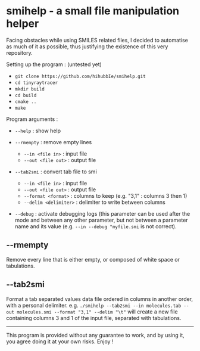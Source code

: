 # smihelp - a small file manipulation helper 

Facing obstacles while using SMILES related files, I decided to automatise as much of it as possible, thus justifying the existence of this very repository.

Setting up the program : (untested yet)
- `git clone https://github.com/hihubbIe/smihelp.git`
- `cd tinyraytracer`
- `mkdir build`
- `cd build`
- `cmake ..`
- `make`

Program arguments :
- `--help` : show help
- `--rmempty` : remove empty lines
  - `--in <file in>` : input file
  - `--out <file out>` : output file
- `--tab2smi` : convert tab file to smi
  - `--in <file in>` : input file
  - `--out <file out>` : output file
  - `--format <format>` : columns to keep (e.g. "3,1" : columns 3 then 1)
  - `--delim <delimiter>` : delimiter to write between columns

- `--debug` : activate debugging logs (this parameter can be used after the mode and between any other parameter, but not between a parameter name and its value (e.g. `--in --debug "myfile.smi` is not correct).

## --rmempty

Remove every line that is either empty, or composed of white space or tabulations.

## --tab2smi

Format a tab separated values data file ordered in columns in another order, with a personal delimiter.
e.g. `./smihelp --tab2smi --in molecules.tab --out molecules.smi --format "3,1" --delim "\t"` will create a new file containing columns 3 and 1 of the input file, separated with tabulations.

___
This program is provided without any guarantee to work, and by using it, you agree doing it at your own risks.
Enjoy ! 
